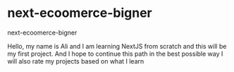 # next-ecoomerce-bigner
next-ecoomerce-bigner

Hello, my name is Ali and I am learning NextJS from scratch and this will be my first project.
And I hope to continue this path in the best possible way
I will also rate my projects based on what I learn
